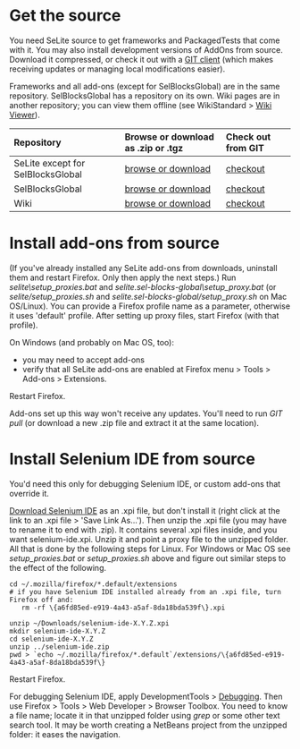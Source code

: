 

# Get the source #
You need SeLite source to get frameworks and PackagedTests that come with it. You may also install development versions of AddOns from source. Download it compressed, or check it out with a [GIT client](http://git-scm.com/downloads) (which makes receiving updates or managing local modifications easier).

Frameworks and all add-ons (except for SelBlocksGlobal) are in the same repository. SelBlocksGlobal has a repository on its own. Wiki pages are in another repository; you can view them offline (see WikiStandard > [Wiki Viewer](WikiStandard#Wiki_Viewer.md)).

| **Repository**                        | **Browse or download as .zip or .tgz** | **Check out from GIT** |
|:--------------------------------------|:---------------------------------------|:-----------------------|
| SeLite except for SelBlocksGlobal | [browse or download](https://code.google.com/p/selite/source/browse/)                           | [checkout](https://code.google.com/p/selite/source/checkout) |
| SelBlocksGlobal                    | [browse or download](https://code.google.com/p/selite/source/browse?repo=sel-blocks-global) | [checkout](https://code.google.com/p/selite/source/checkout?repo=sel-blocks-global) |
| Wiki             | [browse or download](https://code.google.com/p/selite/source/browse?repo=wiki) | [checkout](https://code.google.com/p/selite/source/checkout?repo=wiki) |

# Install add-ons from source #
(If you've already installed any SeLite add-ons from downloads, uninstall them and restart Firefox. Only then apply the next steps.) Run _selite\setup\_proxies.bat_ and _selite.sel-blocks-global\setup\_proxy.bat_ (or _selite/setup\_proxies.sh_ and _selite.sel-blocks-global/setup\_proxy.sh_ on Mac OS/Linux). You can provide a Firefox profile name as a parameter, otherwise it uses 'default' profile. After setting up proxy files, start Firefox (with that profile).

On Windows (and probably on Mac OS, too):
  * you may need to accept add-ons
  * verify that all SeLite add-ons are enabled at Firefox menu > Tools > Add-ons > Extensions.

Restart Firefox.

Add-ons set up this way won't receive any updates. You'll need to run <i>GIT pull</i> (or download a new .zip file and extract it at the same location).

# Install Selenium IDE from source #
You'd need this only for debugging Selenium IDE, or custom add-ons that override it.

[Download Selenium IDE](http://docs.seleniumhq.org/download/) as an .xpi file, but don't install it (right click at the link to an .xpi file >  'Save Link As...'). Then unzip the .xpi file (you may have to rename it to end with .zip). It contains several .xpi files inside, and you want selenium-ide.xpi. Unzip it and point a proxy file to the unzipped folder. All that is done by the following steps for Linux. For Windows or Mac OS see _setup\_proxies.bat_ or _setup\_proxies.sh_ above and figure out similar steps to the effect of the following.

```
cd ~/.mozilla/firefox/*.default/extensions
# if you have Selenium IDE installed already from an .xpi file, turn Firefox off and:
   rm -rf \{a6fd85ed-e919-4a43-a5af-8da18bda539f\}.xpi

unzip ~/Downloads/selenium-ide-X.Y.Z.xpi
mkdir selenium-ide-X.Y.Z
cd selenium-ide-X.Y.Z
unzip ../selenium-ide.zip
pwd > `echo ~/.mozilla/firefox/*.default`/extensions/\{a6fd85ed-e919-4a43-a5af-8da18bda539f\}
```

Restart Firefox.

For debugging Selenium IDE, apply DevelopmentTools > [Debugging](DevelopmentTools#Debugging.md). Then use Firefox > Tools > Web Developer > Browser Toolbox. You need to know a file name; locate it in that unzipped folder using _grep_ or some other text search tool. It may be worth creating a NetBeans project from the unzipped folder: it eases the navigation.